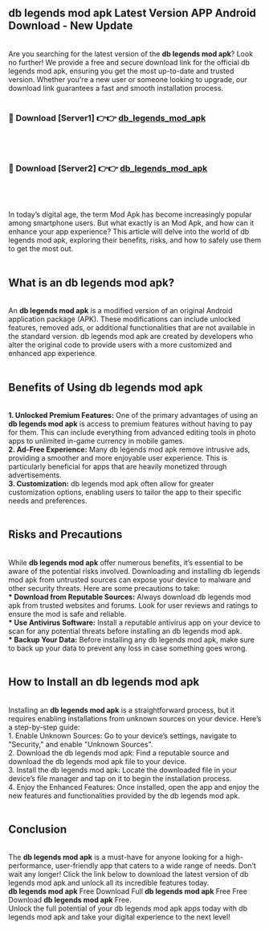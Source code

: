 ## db legends mod apk Latest Version APP Android Download - New Update
<br>
Are you searching for the latest version of the <strong>db legends mod apk</strong>? Look no further! We provide a free and secure download link for the official db legends mod apk, ensuring you get the most up-to-date and trusted version. Whether you're a new user or someone looking to upgrade, our download link guarantees a fast and smooth installation process.
<br>
<br>
<h3>🔴 Download [Server1] 👉👉 <a href="https://modyolo.store/db+legends+mod+apk">db_legends_mod_apk</a></h3><br>
<br>
<h3>🔴 Download [Server2] 👉👉 <a href="https://modyolo.store/db+legends+mod+apk">db_legends_mod_apk</a></h3><br>
<br>
<br>
In today’s digital age, the term Mod Apk has become increasingly popular among smartphone users. But what exactly is an Mod Apk, and how can it enhance your app experience? This article will delve into the world of db legends mod apk, exploring their benefits, risks, and how to safely use them to get the most out.
<br>
<br>
<h2>What is an db legends mod apk?</h2>
<br>
An <strong>db legends mod apk</strong> is a modified version of an original Android application package (APK). These modifications can include unlocked features, removed ads, or additional functionalities that are not available in the standard version. db legends mod apk are created by developers who alter the original code to provide users with a more customized and enhanced app experience.
<br>
<br>
<h2>Benefits of Using db legends mod apk</h2>
<br>
<strong> 1. Unlocked Premium Features:</strong> One of the primary advantages of using an <strong>db legends mod apk</strong> is access to premium features without having to pay for them. This can include everything from advanced editing tools in photo apps to unlimited in-game currency in mobile games.
<br>
<strong> 2. Ad-Free Experience:</strong> Many db legends mod apk remove intrusive ads, providing a smoother and more enjoyable user experience. This is particularly beneficial for apps that are heavily monetized through advertisements.
<br>
<strong> 3. Customization:</strong> db legends mod apk often allow for greater customization options, enabling users to tailor the app to their specific needs and preferences.
<br>
<br>
<h2>Risks and Precautions</h2>
<br>
While <strong>db legends mod apk</strong> offer numerous benefits, it’s essential to be aware of the potential risks involved. Downloading and installing db legends mod apk from untrusted sources can expose your device to malware and other security threats. Here are some precautions to take:
<br>
<strong> * Download from Reputable Sources:</strong> Always download db legends mod apk from trusted websites and forums. Look for user reviews and ratings to ensure the mod is safe and reliable.
<br>
<strong> * Use Antivirus Software:</strong> Install a reputable antivirus app on your device to scan for any potential threats before installing an db legends mod apk.
<br>
<strong> * Backup Your Data:</strong> Before installing any db legends mod apk, make sure to back up your data to prevent any loss in case something goes wrong.
<br>
<br>
<h2>How to Install an db legends mod apk</h2>
<br>
Installing an <strong>db legends mod apk</strong> is a straightforward process, but it requires enabling installations from unknown sources on your device. Here’s a step-by-step guide:
<br>
 1. Enable Unknown Sources: Go to your device’s settings, navigate to "Security," and enable "Unknown Sources".
<br>
 2. Download the db legends mod apk: Find a reputable source and download the db legends mod apk file to your device.
<br>
 3. Install the db legends mod apk: Locate the downloaded file in your device’s file manager and tap on it to begin the installation process.
<br>
 4. Enjoy the Enhanced Features: Once installed, open the app and enjoy the new features and functionalities provided by the db legends mod apk.
<br>
<br>
<h2><strong>Conclusion</strong></h2>
<br>
The <strong>db legends mod apk</strong> is a must-have for anyone looking for a high-performance, user-friendly app that caters to a wide range of needs. Don’t wait any longer! Click the link below to download the latest version of db legends mod apk and unlock all its incredible features today.
<br>
<strong>db legends mod apk</strong> Free Download Full <strong>db legends mod apk</strong> Free Free Download <strong>db legends mod apk</strong> Free.
<br>
Unlock the full potential of your db legends mod apk apps today with db legends mod apk and take your digital experience to the next level!